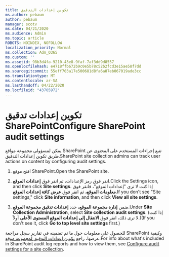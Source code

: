 ```yaml
---
title: تكوين إعدادات التدقيق
ms.author: pebaum
author: pebaum
manager: scotv
ms.date: 04/21/2020
ms.audience: Admin
ms.topic: article
ROBOTS: NOINDEX, NOFOLLOW
localization_priority: Normal
ms.collection: Adm_O365
ms.custom: ''
ms.assetid: 98b3d4fa-9210-43e8-9faf-7af3dd9d8557
ms.openlocfilehash: e4718ffb672b9c0e5b78c52b2fcd3e15ae58f7dd
ms.sourcegitcommit: 55eff703a17e500681d8fa6a87eb067019ade3cc
ms.translationtype: MT
ms.contentlocale: ar-SA
ms.lasthandoff: 04/22/2020
ms.locfileid: "43705972"
---
```

# <a name="configure-sharepoint-audit-settings"></a><span data-ttu-id="97d82-102">تكوين إعدادات تدقيق SharePoint</span><span class="sxs-lookup"><span data-stu-id="97d82-102">Configure SharePoint audit settings</span></span>

<span data-ttu-id="97d82-103">يمكن لمسؤولي مجموعة مواقع SharePoint تتبع إجراءات المستخدم على المحتوى عن طريق تكوين إعدادات التدقيق.</span><span class="sxs-lookup"><span data-stu-id="97d82-103">SharePoint site collection admins can track user actions on content by configuring audit settings.</span></span>
  
1. <span data-ttu-id="97d82-104">افتح موقع SharePoint.</span><span class="sxs-lookup"><span data-stu-id="97d82-104">Open the SharePoint site.</span></span>
    
2. <span data-ttu-id="97d82-105">انقر فوق رمز الإعدادات، ثم انقر فوق **إعدادات الموقع**.</span><span class="sxs-lookup"><span data-stu-id="97d82-105">Click the Settings icon, and then click **Site settings**.</span></span> <span data-ttu-id="97d82-106">إذا كنت لا ترى "إعدادات الموقع"، فانقر فوق **معلومات الموقع،** ثم انقر فوق **عرض كافة إعدادات الموقع**.</span><span class="sxs-lookup"><span data-stu-id="97d82-106">If you don't see "Site settings," click **Site information**, and then click **View all site settings**.</span></span>
    
3. <span data-ttu-id="97d82-107">ضمن **إدارة مجموعة الموقع،** حدد **إعدادات تدقيق مجموعة الموقع**.</span><span class="sxs-lookup"><span data-stu-id="97d82-107">Under **Site Collection Administration**, select **Site collection audit settings**.</span></span> <span data-ttu-id="97d82-108">(إذا كنت لا ترى ذلك، انقر فوق **الانتقال إلى إعدادات الموقع المستوى الأعلى** أولاً.)</span><span class="sxs-lookup"><span data-stu-id="97d82-108">(If you don't see it, click **Go to top level site settings** first.)</span></span> 
    
<span data-ttu-id="97d82-109">للحصول على معلومات حول ما تم تضمينه في تقارير سجل مراجعة SharePoint وكيفية عرضها، راجع [تكوين إعدادات التدقيق لمجموعة موقع](https://go.microsoft.com/fwlink/?linkid=404050).</span><span class="sxs-lookup"><span data-stu-id="97d82-109">For info about what's included in SharePoint audit log reports and how to view them, see [Configure audit settings for a site collection](https://go.microsoft.com/fwlink/?linkid=404050).</span></span>
  

